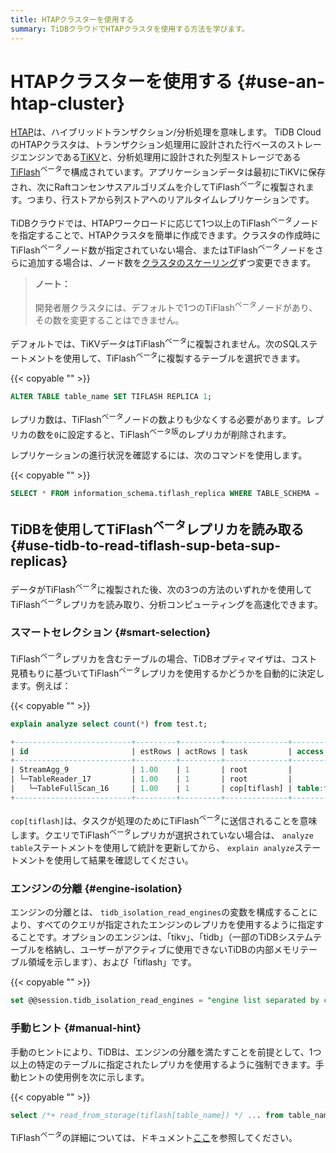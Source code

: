```yaml
---
title: HTAPクラスターを使用する
summary: TiDBクラウドでHTAPクラスタを使用する方法を学びます。
---
```


# HTAPクラスターを使用する {#use-an-htap-cluster}

[HTAP](https://en.wikipedia.org/wiki/Hybrid_transactional/analytical_processing)は、ハイブリッドトランザクション/分析処理を意味します。 TiDB CloudのHTAPクラスタは、トランザクション処理用に設計された行ベースのストレージエンジンである[TiKV](https://tikv.org)と、分析処理用に設計された列型ストレージである[TiFlash](https://docs.pingcap.com/tidb/stable/tiflash-overview)<sup>ベータ</sup>で構成されています。アプリケーションデータは最初にTiKVに保存され、次にRaftコンセンサスアルゴリズムを介してTiFlash<sup>ベータ</sup>に複製されます。つまり、行ストアから列ストアへのリアルタイムレプリケーションです。

TiDBクラウドでは、HTAPワークロードに応じて1つ以上のTiFlash<sup>ベータ</sup>ノードを指定することで、HTAPクラスタを簡単に作成できます。クラスタの作成時にTiFlash<sup>ベータ</sup>ノード数が指定されていない場合、またはTiFlash<sup>ベータ</sup>ノードをさらに追加する場合は、ノード数を[クラスタのスケーリング](/tidb-cloud/scale-tidb-cluster.md)ずつ変更できます。

> **ノート：**
>
> 開発者層クラスタには、デフォルトで1つのTiFlash<sup>ベータ</sup>ノードがあり、その数を変更することはできません。

デフォルトでは、TiKVデータはTiFlash<sup>ベータ</sup>に複製されません。次のSQLステートメントを使用して、TiFlash<sup>ベータ</sup>に複製するテーブルを選択できます。

{{< copyable "" >}}

```sql
ALTER TABLE table_name SET TIFLASH REPLICA 1;
```

レプリカ数は、TiFlash<sup>ベータ</sup>ノードの数よりも少なくする必要があります。レプリカの数を`0`に設定すると、TiFlash<sup>ベータ版</sup>のレプリカが削除されます。

レプリケーションの進行状況を確認するには、次のコマンドを使用します。

{{< copyable "" >}}

```sql
SELECT * FROM information_schema.tiflash_replica WHERE TABLE_SCHEMA = '<db_name>' and TABLE_NAME = '<table_name>';
```

## TiDBを使用してTiFlash<sup>ベータ</sup>レプリカを読み取る {#use-tidb-to-read-tiflash-sup-beta-sup-replicas}

データがTiFlash<sup>ベータ</sup>に複製された後、次の3つの方法のいずれかを使用してTiFlash<sup>ベータ</sup>レプリカを読み取り、分析コンピューティングを高速化できます。

### スマートセレクション {#smart-selection}

TiFlash<sup>ベータ</sup>レプリカを含むテーブルの場合、TiDBオプティマイザは、コスト見積もりに基づいてTiFlash<sup>ベータ</sup>レプリカを使用するかどうかを自動的に決定します。例えば：

{{< copyable "" >}}

```sql
explain analyze select count(*) from test.t;
```

```sql
+--------------------------+---------+---------+--------------+---------------+----------------------------------------------------------------------+--------------------------------+-----------+------+
| id                       | estRows | actRows | task         | access object | execution info                                                       | operator info                  | memory    | disk |
+--------------------------+---------+---------+--------------+---------------+----------------------------------------------------------------------+--------------------------------+-----------+------+
| StreamAgg_9              | 1.00    | 1       | root         |               | time:83.8372ms, loops:2                                              | funcs:count(1)->Column#4       | 372 Bytes | N/A  |
| └─TableReader_17         | 1.00    | 1       | root         |               | time:83.7776ms, loops:2, rpc num: 1, rpc time:83.5701ms, proc keys:0 | data:TableFullScan_16          | 152 Bytes | N/A  |
|   └─TableFullScan_16     | 1.00    | 1       | cop[tiflash] | table:t       | time:43ms, loops:1                                                   | keep order:false, stats:pseudo | N/A       | N/A  |
+--------------------------+---------+---------+--------------+---------------+----------------------------------------------------------------------+--------------------------------+-----------+------+
```

`cop[tiflash]`は、タスクが処理のためにTiFlash<sup>ベータ</sup>に送信されることを意味します。クエリでTiFlash<sup>ベータ</sup>レプリカが選択されていない場合は、 `analyze table`ステートメントを使用して統計を更新してから、 `explain analyze`ステートメントを使用して結果を確認してください。

### エンジンの分離 {#engine-isolation}

エンジンの分離とは、 `tidb_isolation_read_engines`の変数を構成することにより、すべてのクエリが指定されたエンジンのレプリカを使用するように指定することです。オプションのエンジンは、「tikv」、「tidb」（一部のTiDBシステムテーブルを格納し、ユーザーがアクティブに使用できないTiDBの内部メモリテーブル領域を示します）、および「tiflash」です。

{{< copyable "" >}}

```sql
set @@session.tidb_isolation_read_engines = "engine list separated by commas";
```

### 手動ヒント {#manual-hint}

手動のヒントにより、TiDBは、エンジンの分離を満たすことを前提として、1つ以上の特定のテーブルに指定されたレプリカを使用するように強制できます。手動ヒントの使用例を次に示します。

{{< copyable "" >}}

```sql
select /*+ read_from_storage(tiflash[table_name]) */ ... from table_name;
```

TiFlash<sup>ベータ</sup>の詳細については、ドキュメント[ここ](https://docs.pingcap.com/tidb/stable/tiflash-overview/)を参照してください。
